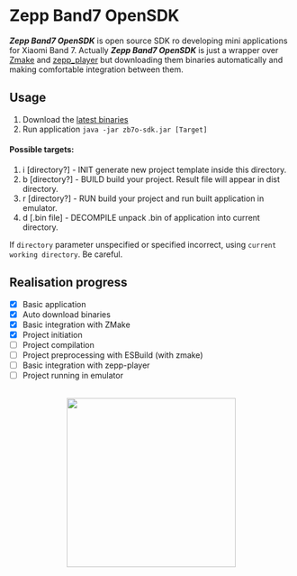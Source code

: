 # Zepp Band7 OpenSDK 
***Zepp Band7 OpenSDK*** is open source SDK ro developing mini applications for Xiaomi Band 7.
Actually ***Zepp Band7 OpenSDK*** is just a wrapper over [Zmake](https://melianmiko.ru/en/zmake/guide/) and [zepp_player](https://melianmiko.ru/en/zepp_player) but downloading them binaries automatically and making comfortable integration between them.

## Usage
1. Download the [latest binaries](https://github.com/lavafrai/zeppBand7openSdk/releases/latest/)
2. Run application `java -jar zb7o-sdk.jar [Target]`

#### Possible targets:
1. i [directory?] - INIT generate new project template inside this directory.
2. b [directory?] - BUILD build your project. Result file will appear in dist directory.
3. r [directory?] - RUN build your project and run built application in emulator.
4. d [.bin file] - DECOMPILE unpack .bin of application into current directory.

If `directory` parameter unspecified or specified incorrect, using `current working directory`. Be careful.
## Realisation progress
 - [x] Basic application
 - [x] Auto download binaries
 - [x] Basic integration with ZMake
 - [x] Project initiation
 - [ ] Project compilation
 - [ ] Project preprocessing with ESBuild (with zmake)
 - [ ] Basic integration with zepp-player 
 - [ ] Project running in emulator

<a href="https://www.donationalerts.com/r/lavafrai">
<p align="center">
<br>
<img src="https://github.com/appcraftstudio/buymeacoffee/raw/master/Images/snapshot-bmc-button.png" width="300">
</p>
</a>
